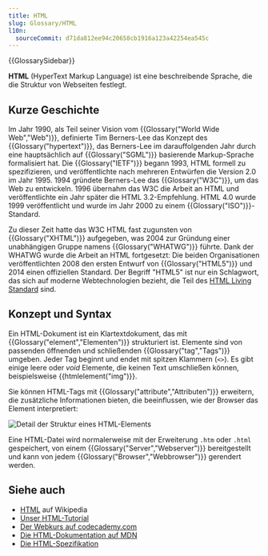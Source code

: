 ```yaml
---
title: HTML
slug: Glossary/HTML
l10n:
  sourceCommit: d71da812ee94c20658cb1916a123a42254ea545c
---
```


{{GlossarySidebar}}

**HTML** (HyperText Markup Language) ist eine beschreibende Sprache, die die Struktur von Webseiten festlegt.

## Kurze Geschichte

Im Jahr 1990, als Teil seiner Vision vom {{Glossary("World Wide Web","Web")}}, definierte Tim Berners-Lee das Konzept des {{Glossary("hypertext")}}, das Berners-Lee im darauffolgenden Jahr durch eine hauptsächlich auf {{Glossary("SGML")}} basierende Markup-Sprache formalisiert hat. Die {{Glossary("IETF")}} begann 1993, HTML formell zu spezifizieren, und veröffentlichte nach mehreren Entwürfen die Version 2.0 im Jahr 1995. 1994 gründete Berners-Lee das {{Glossary("W3C")}}, um das Web zu entwickeln. 1996 übernahm das W3C die Arbeit an HTML und veröffentlichte ein Jahr später die HTML 3.2-Empfehlung. HTML 4.0 wurde 1999 veröffentlicht und wurde im Jahr 2000 zu einem {{Glossary("ISO")}}-Standard.

Zu dieser Zeit hatte das W3C HTML fast zugunsten von {{Glossary("XHTML")}} aufgegeben, was 2004 zur Gründung einer unabhängigen Gruppe namens {{Glossary("WHATWG")}} führte. Dank der WHATWG wurde die Arbeit an HTML fortgesetzt: Die beiden Organisationen veröffentlichten 2008 den ersten Entwurf von {{Glossary("HTML5")}} und 2014 einen offiziellen Standard. Der Begriff "HTML5" ist nur ein Schlagwort, das sich auf moderne Webtechnologien bezieht, die Teil des [HTML Living Standard](https://html.spec.whatwg.org/) sind.

## Konzept und Syntax

Ein HTML-Dokument ist ein Klartextdokument, das mit {{Glossary("element","Elementen")}} strukturiert ist. Elemente sind von passenden öffnenden und schließenden {{Glossary("tag","Tags")}} umgeben. Jeder Tag beginnt und endet mit spitzen Klammern (`<>`). Es gibt einige leere oder _void_ Elemente, die keinen Text umschließen können, beispielsweise {{htmlelement("img")}}.

Sie können HTML-Tags mit {{Glossary("attribute","Attributen")}} erweitern, die zusätzliche Informationen bieten, die beeinflussen, wie der Browser das Element interpretiert:

![Detail der Struktur eines HTML-Elements](anatomy-of-an-html-element.png)

Eine HTML-Datei wird normalerweise mit der Erweiterung `.htm` oder `.html` gespeichert, von einem {{Glossary("Server","Webserver")}} bereitgestellt und kann von jedem {{Glossary("Browser","Webbrowser")}} gerendert werden.

## Siehe auch

- [HTML](https://en.wikipedia.org/wiki/HTML) auf Wikipedia
- [Unser HTML-Tutorial](/de/docs/Learn/HTML)
- [Der Webkurs auf codecademy.com](https://www.codecademy.com/learn/learn-html)
- [Die HTML-Dokumentation auf MDN](/de/docs/Web/HTML)
- [Die HTML-Spezifikation](https://html.spec.whatwg.org/multipage/)
